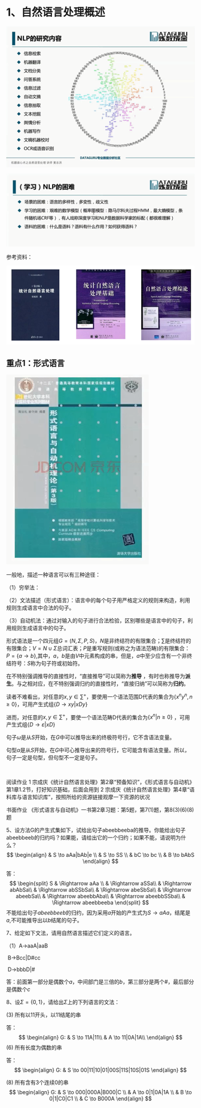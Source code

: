# 1、自然语言处理概述

![](./../png/1.png)

![](./../png/1_1.png)

参考资料：

![](./../png/1_2.png)



## 重点1：形式语言

![](./../png/1_3.png)

一般地，描述一种语言可以有三种途径：

（1）穷举法：

（2）文法描述（形式语言）：语言中的每个句子用严格定义的规则来构造，利用规则生成语言中合法的句子。

（3）自动机法：通过对输入的句子进行合法检验，区别哪些是语言中的句子，利用规则生成语言中的句子。

形式语法是一个四元组$G = (N,\Sigma,P,S )$，$N$是非终结符的有限集合；$\sum$是终结符的有限集合；$V = N \cup \Sigma$总词汇表；$P$是重写规则(或称之为语法范畴)的有限集合：$P = \{ a \to b\}$,其中，$a$，$b$是由$V$中元素构成的串，但是，$a$中至少应含有一个非终结符号：$S$称为句子符或初始符。

在不特别强调推导的直接性时，“直接推导”可以简称为**推导** ，有时也称推导为**派生**。与之相对应，在不特别强调归约的直接性时，“直接归纳”可以简称为**归约**。

读者不难看出，对任意的$x,y \in \sum^{+}$，要使用一个语法范围D代表的集合为$\{x^ny^n ,n \ge 0\}$，可用产生式组$\{ D\to xy|xDy \}$

进而，对任意的$x,y \in \sum^+$，要使一个语法范畴D代表的集合为$\{ x^n | n \ge 0 \}$ ，可用产生式组$\{ D \to \varepsilon|xD\}$

句子$\omega$是从$S$开始，在$G$中可以推导出来的终极符号行，它不含语法变量。

句型$\alpha$是从$S$开始，在$G$中可心推导出来的符号行，它可能含有语法变量。所以，句子一定是句型，但句型不一定是句子。

​	





阅读作业
1 宗成庆《统计自然语言处理》第2章“预备知识”，《形式语言与自动机》第1章1.2节，打好知识基础，后面会用到
2 宗成庆《统计自然语言处理》第4章“语料库与语言知识库”，按照所给的资源链接观摩一下资源的状况

书面作业
《形式语言与自动机》一书第2章习题：第5题，第7(1)题，第8(3)(6)(8)题

5、设方法G的产生式集如下，试给出句子abeebbeeba的推导。你能给出句子abeebbeeb的归约吗？如果能，请给出它的一个归约；如果不能，请说明为什么？
$$
\begin{align}
& S \to aAa|bAb|e \\
& S \to SS  \\
& bC \to bc \\
& B \to bAbS
\end{align}
$$


答：
$$
\begin{split}
S 
& \Rightarrow aAa   \\
& \Rightarrow aSSa\\
& \Rightarrow abAbSa\\
& \Rightarrow abSSbSa\\
& \Rightarrow abeSbSa\\
& \Rightarrow abeebSa\\
& \Rightarrow abeebbAba\\
& \Rightarrow abeebbSSba\\
& \Rightarrow abeebbeeba
\end{split}
$$
不能给出句子$abeebbeeb$的归约，因为采用$a$开始的产生式为$S \to aAa$，结尾是$a$,不可能推导出以$b$结尾的句子。

7、给定如下文法，请用自然语言描述它们定义的语言。

（1）A->aaA|aaB

​	B->Bcc|D#cc

​	D->bbbD|#

答：前面第一部分是偶数个$a$，中间部门是三倍的$b$，第三部分是两个#，最后部分是偶数个$c$

8、设$\Sigma = \{ 0,1\}$，请给出$\Sigma$上的下列语言的文法：

(3)  所有以11开头，以11结尾的串

答：
$$
\begin{align}
G: 
& S \to 11A|11\\
& A \to 11|0A|1A\\
\end{align}
$$
(6) 所有长度为偶数的串

答：
$$
\begin{align}
G:
& S \to 00|11|10|01|00S|11S|10S|01S
\end{align}
$$


(8) 所有含有3个连续0的串 
$$
\begin{align}
G:
& S \to 000|000A|B000|C \\
& A \to 0|1|0A|1A \\
& B \to 0|1|C0|C1 \\
& C \to B000A
\end{align}
$$
